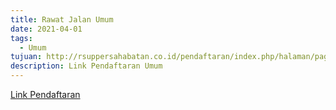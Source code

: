 ```yaml
---
title: Rawat Jalan Umum
date: 2021-04-01
tags:
  - Umum
tujuan: http://rsuppersahabatan.co.id/pendaftaran/index.php/halaman/page_lain
description: Link Pendaftaran Umum
---
```

[Link Pendaftaran](http://rsuppersahabatan.co.id/pendaftaran/index.php/halaman/page_lain)